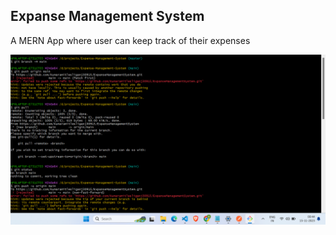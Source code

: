 ## Expanse Management System

A MERN App where user can keep track of their expenses

![Alt text](image.png)

